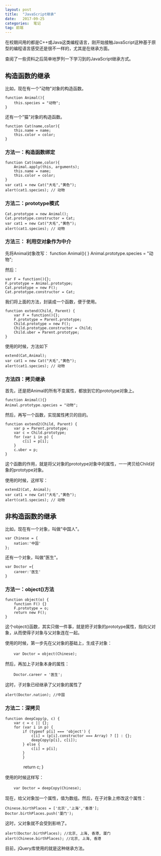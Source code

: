 ```yaml
---
layout: post
title:  "JavaScript继承"
date:   2017-09-25 
categories:  笔记
tag: 前端
---
```


在校期间用的都是C++或Java这类编程语言，刚开始接触JavaScript这种基于原型的编程语言感受还是很不一样的，尤其是在继承方面。

查阅了一些资料之后简单地罗列一下学习到的JavaScript继承方式。

## 构造函数的继承

比如，现在有一个"动物"对象的构造函数。

	function Animal(){
		this.species = "动物";
	}

还有一个"猫"对象的构造函数。

	function Cat(name,color){
		this.name = name;
		this.color = color;
	}


### 方法一：构造函数绑定

	function Cat(name,color){
		Animal.apply(this, arguments);
		this.name = name;
		this.color = color;
	}
	var cat1 = new Cat("大毛","黄色");
	alert(cat1.species); // 动物

### 方法二：prototype模式

	Cat.prototype = new Animal();
	Cat.prototype.constructor = Cat;
	var cat1 = new Cat("大毛","黄色");
	alert(cat1.species); // 动物

### 方法三： 利用空对象作为中介

先将Animal对象改写：
	function Animal(){ }
	Animal.prototype.species = "动物";

然后：

	var F = function(){};
	F.prototype = Animal.prototype;
	Cat.prototype = new F();
	Cat.prototype.constructor = Cat;

我们将上面的方法，封装成一个函数，便于使用。

	function extend(Child, Parent) {
		var F = function(){};
		F.prototype = Parent.prototype;
		Child.prototype = new F();
		Child.prototype.constructor = Child;
		Child.uber = Parent.prototype;
	}

使用的时候，方法如下

	extend(Cat,Animal);
	var cat1 = new Cat("大毛","黄色");
	alert(cat1.species); // 动物


### 方法四：拷贝继承

首先，还是把Animal的所有不变属性，都放到它的prototype对象上。

	function Animal(){}
	Animal.prototype.species = "动物";

然后，再写一个函数，实现属性拷贝的目的。

	function extend2(Child, Parent) {
		var p = Parent.prototype;
		var c = Child.prototype;
		for (var i in p) {
			c[i] = p[i];
		}
		c.uber = p;
	}

这个函数的作用，就是将父对象的prototype对象中的属性，一一拷贝给Child对象的prototype对象。

使用的时候，这样写：

	extend2(Cat, Animal);
	var cat1 = new Cat("大毛","黄色");
	alert(cat1.species); // 动物

## 非构造函数的继承

比如，现在有一个对象，叫做"中国人"。

	var Chinese = {
		nation:'中国'
	};

还有一个对象，叫做"医生"。

	var Doctor ={
		career:'医生'
	}

### 方法一：object()方法

	function object(o) {
		function F() {}
		F.prototype = o;
		return new F();
	}

这个object()函数，其实只做一件事，就是把子对象的prototype属性，指向父对象，从而使得子对象与父对象连在一起。

使用的时候，第一步先在父对象的基础上，生成子对象：

　　`var Doctor = object(Chinese);`

然后，再加上子对象本身的属性：

　　`Doctor.career = '医生';`

这时，子对象已经继承了父对象的属性了

	alert(Doctor.nation); //中国

### 方法二：深拷贝

	function deepCopy(p, c) {
		var c = c || {};
		for (var i in p) {
			if (typeof p[i] === 'object') {
				c[i] = (p[i].constructor === Array) ? [] : {};
				deepCopy(p[i], c[i]);
			} else {
				c[i] = p[i];
			}
			}
　　　　	return c;
	}

使用的时候这样写：

　　`var Doctor = deepCopy(Chinese);`

现在，给父对象加一个属性，值为数组。然后，在子对象上修改这个属性：

	Chinese.birthPlaces = ['北京','上海','香港'];
	Doctor.birthPlaces.push('厦门');

这时，父对象就不会受到影响了。

	alert(Doctor.birthPlaces); //北京, 上海, 香港, 厦门
	alert(Chinese.birthPlaces); //北京, 上海, 香港

目前，jQuery库使用的就是这种继承方法。



